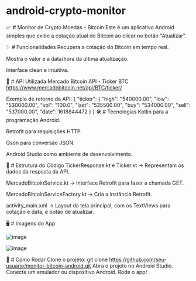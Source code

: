 ﻿# android-crypto-monitor
 📈 ﻿# Monitor de Crypto Moedas - Bitcoin
Este é um aplicativo Android simples que exibe a cotação atual do Bitcoin ao clicar no botão "Atualizar".

✨ ﻿# Funcionalidades
Recupera a cotação do Bitcoin em tempo real.

Mostra o valor e a data/hora da última atualização.

Interface clean e intuitiva.

🔗 ﻿# API Utilizada
Mercado Bitcoin API - Ticker BTC
https://www.mercadobitcoin.net/api/BTC/ticker/

Exemplo de retorno da API:
{
  "ticker": {
    "high": "540000.00",
    "low": "530000.00",
    "vol": "100.0",
    "last": "535500.00",
    "buy": "534000.00",
    "sell": "537000.00",
    "date": 1618844472
  }
}
🛠 ﻿# Tecnologias
Kotlin para a programação Android.

Retrofit para requisições HTTP.

Gson para conversão JSON.

Android Studio como ambiente de desenvolvimento.

📄 ﻿# Estrutura do Código
TickerResponse.kt e Ticker.kt → Representam os dados da resposta da API.

MercadoBitcoinService.kt → Interface Retrofit para fazer a chamada GET.

MercadoBitcoinServiceFactory.kt → Cria a instância Retrofit.

activity_main.xml → Layout da tela principal, com os TextViews para cotação e data, e botão de atualizar.


🖥️ ﻿# Imagens do App

![image](https://github.com/user-attachments/assets/f601ca48-a8e2-4615-97f0-d5034f4a1dbc)

![image](https://github.com/user-attachments/assets/69f77bd0-57cb-4814-84dd-c730701f9f79)

🚀 ﻿# Como Rodar
Clone o projeto:
git clone https://github.com/seu-usuario/monitor-bitcoin-android.git
Abra o projeto no Android Studio.
Conecte um emulador ou dispositivo Android.
Rode o app!


